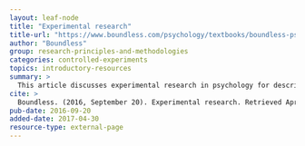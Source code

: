 ```yaml
---
layout: leaf-node
title: "Experimental research"
title-url: "https://www.boundless.com/psychology/textbooks/boundless-psychology-textbook/researching-psychology-2/types-of-research-studies-27/experimental-research-126-12661/"
author: "Boundless"
group: research-principles-and-methodologies
categories: controlled-experiments
topics: introductory-resources
summary: >
  This article discusses experimental research in psychology for describing, explaining, predicting and controlling behavior and mental processes. It also discusses experimental design. 
cite: >
  Boundless. (2016, September 20). Experimental research. Retrieved April 30, 2017, from https://www.boundless.com/psychology/textbooks/boundless-psychology-textbook/researching-psychology-2/types-of-research-studies-27/experimental-research-126-12661/
pub-date: 2016-09-20
added-date: 2017-04-30
resource-type: external-page
---
```

